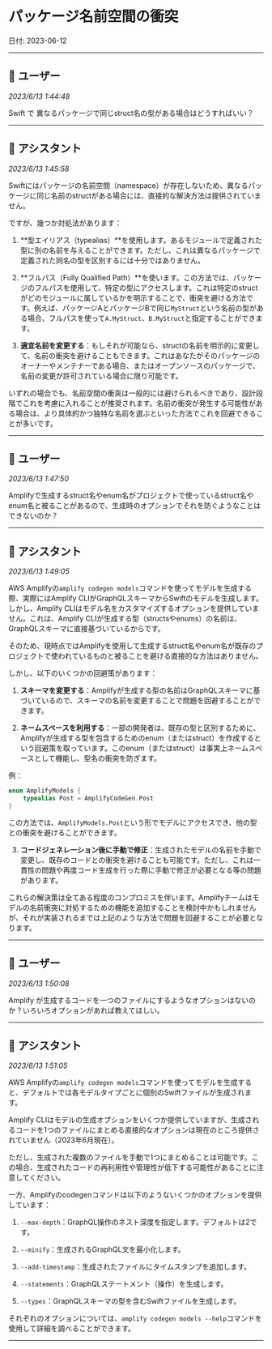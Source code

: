 # パッケージ名前空間の衝突

日付: 2023-06-12

---

## 👤 ユーザー
*2023/6/13 1:44:48*

Swift で 異なるパッケージで同じstruct名の型がある場合はどうすればいい？

---

## 🤖 アシスタント
*2023/6/13 1:45:58*

Swiftにはパッケージの名前空間（namespace）が存在しないため、異なるパッケージに同じ名前のstructがある場合には、直接的な解決方法は提供されていません。

ですが、幾つか対処法があります：

1. **型エイリアス（typealias）**を使用します。あるモジュールで定義された型に別の名前を与えることができます。ただし、これは異なるパッケージで定義された同名の型を区別するには十分ではありません。

2. **フルパス（Fully Qualified Path）**を使います。この方法では、パッケージのフルパスを使用して、特定の型にアクセスします。これは特定のstructがどのモジュールに属しているかを明示することで、衝突を避ける方法です。例えば、パッケージAとパッケージBで同じ`MyStruct`という名前の型がある場合、フルパスを使って`A.MyStruct`、`B.MyStruct`と指定することができます。

3. **適宜名前を変更する**：もしそれが可能なら、structの名前を明示的に変更して、名前の衝突を避けることもできます。これはあなたがそのパッケージのオーナーやメンテナーである場合、またはオープンソースのパッケージで、名前の変更が許可されている場合に限り可能です。

いずれの場合でも、名前空間の衝突は一般的には避けられるべきであり、設計段階でこれを考慮に入れることが推奨されます。名前の衝突が発生する可能性がある場合は、より具体的かつ独特な名前を選ぶといった方法でこれを回避できることが多いです。

---

## 👤 ユーザー
*2023/6/13 1:47:50*

Amplifyで生成するstruct名やenum名がプロジェクトで使っているstruct名やenum名と被ることがあるので、生成時のオプションでそれを防ぐようなことはできないのか？

---

## 🤖 アシスタント
*2023/6/13 1:49:05*

AWS Amplifyの`amplify codegen models`コマンドを使ってモデルを生成する際、実際にはAmplify CLIがGraphQLスキーマからSwiftのモデルを生成します。しかし、Amplify CLIはモデル名をカスタマイズするオプションを提供していません。これは、Amplify CLIが生成する型（structsやenums）の名前は、GraphQLスキーマに直接基づいているからです。

そのため、現時点ではAmplifyを使用して生成するstruct名やenum名が既存のプロジェクトで使われているものと被ることを避ける直接的な方法はありません。

しかし、以下のいくつかの回避策があります：

1. **スキーマを変更する**：Amplifyが生成する型の名前はGraphQLスキーマに基づいているので、スキーマの名前を変更することで問題を回避することができます。

2. **ネームスペースを利用する**：一部の開発者は、既存の型と区別するために、Amplifyが生成する型を包含するためのenum（またはstruct）を作成するという回避策を取っています。このenum（またはstruct）は事実上ネームスペースとして機能し、型名の衝突を防ぎます。

例：
```swift
enum AmplifyModels {
    typealias Post = AmplifyCodeGen.Post
}
```
この方法では、`AmplifyModels.Post`という形でモデルにアクセスでき、他の型との衝突を避けることができます。

3. **コードジェネレーション後に手動で修正**：生成されたモデルの名前を手動で変更し、既存のコードとの衝突を避けることも可能です。ただし、これは一貫性の問題や再度コード生成を行った際に手動で修正が必要となる等の問題があります。

これらの解決策は全てある程度のコンプロミスを伴います。Amplifyチームはモデルの名前衝突に対処するための機能を追加することを検討中かもしれませんが、それが実装されるまでは上記のような方法で問題を回避することが必要となります。

---

## 👤 ユーザー
*2023/6/13 1:50:08*

Amplify が生成するコードを一つのファイルにするようなオプションはないのか？いろいろオプションがあれば教えてほしい。

---

## 🤖 アシスタント
*2023/6/13 1:51:05*

AWS Amplifyの`amplify codegen models`コマンドを使ってモデルを生成すると、デフォルトでは各モデルタイプごとに個別のSwiftファイルが生成されます。

Amplify CLIはモデルの生成オプションをいくつか提供していますが、生成されるコードを1つのファイルにまとめる直接的なオプションは現在のところ提供されていません（2023年6月現在）。

ただし、生成された複数のファイルを手動で1つにまとめることは可能です。この場合、生成されたコードの再利用性や管理性が低下する可能性があることに注意してください。

一方、Amplifyのcodegenコマンドは以下のようないくつかのオプションを提供しています：

1. `--max-depth`：GraphQL操作のネスト深度を指定します。デフォルトは2です。

2. `--minify`：生成されるGraphQL文を最小化します。

3. `--add-timestamp`：生成されたファイルにタイムスタンプを追加します。

4. `--statements`：GraphQLステートメント（操作）を生成します。

5. `--types`：GraphQLスキーマの型を含むSwiftファイルを生成します。

それぞれのオプションについては、`amplify codegen models --help`コマンドを使用して詳細を調べることができます。

---
